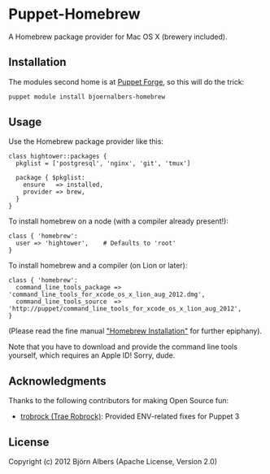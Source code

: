 # Puppet-Homebrew

A Homebrew package provider for Mac OS X (brewery included).

## Installation

The modules second home is at [Puppet
Forge](https://forge.puppetlabs.com/bjoernalbers/homebrew), so this will do the trick:

```bash
puppet module install bjoernalbers-homebrew
```

## Usage

Use the Homebrew package provider like this:

```puppet
class hightower::packages {
  pkglist = ['postgresql', 'nginx', 'git', 'tmux']

  package { $pkglist:
    ensure   => installed,
    provider => brew,
  }
}
```

To install homebrew on a node (with a compiler already present!):

```puppet
class { 'homebrew':
  user => 'hightower',    # Defaults to 'root'
}
```

To install homebrew and a compiler (on Lion or later):

```puppet
class { 'homebrew':
  command_line_tools_package => 'command_line_tools_for_xcode_os_x_lion_aug_2012.dmg',
  command_line_tools_source  => 'http://puppet/command_line_tools_for_xcode_os_x_lion_aug_2012',
}
```

(Please read the fine manual ["Homebrew Installation"](https://github.com/mxcl/homebrew/wiki/Installation) for further epiphany).

Note that you have to download and provide the command line tools yourself, which requires an Apple ID! Sorry, dude.

## Acknowledgments

Thanks to the following contributors for making Open Source fun:

* [trobrock (Trae Robrock)](https://github.com/trobrock): Provided ENV-related fixes for Puppet 3

## License

Copyright (c) 2012 Björn Albers (Apache License, Version 2.0)
